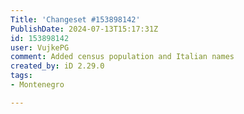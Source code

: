 ```yaml
---
Title: 'Changeset #153898142'
PublishDate: 2024-07-13T15:17:31Z
id: 153898142
user: VujkePG
comment: Added census population and Italian names
created_by: iD 2.29.0
tags:
- Montenegro

---
```

